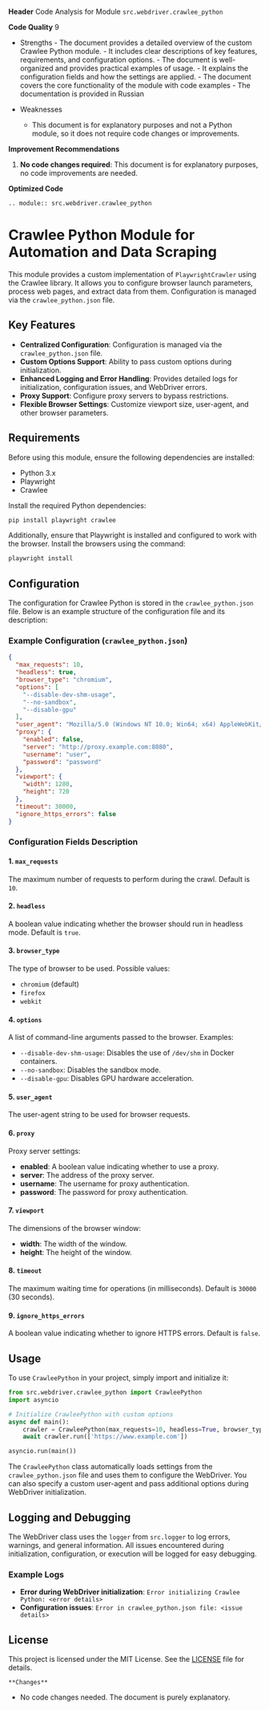 **Header**
    Code Analysis for Module `src.webdriver.crawlee_python`

**Code Quality**
9
 - Strengths
        - The document provides a detailed overview of the custom Crawlee Python module.
        - It includes clear descriptions of key features, requirements, and configuration options.
        - The document is well-organized and provides practical examples of usage.
        - It explains the configuration fields and how the settings are applied.
        - The document covers the core functionality of the module with code examples
        - The documentation is provided in Russian

 - Weaknesses
    - This document is for explanatory purposes and not a Python module, so it does not require code changes or improvements.

**Improvement Recommendations**
1.  **No code changes required**: This document is for explanatory purposes, no code improvements are needed.

**Optimized Code**
```
.. module:: src.webdriver.crawlee_python
```
# Crawlee Python Module for Automation and Data Scraping

This module provides a custom implementation of `PlaywrightCrawler` using the Crawlee library. It allows you to configure browser launch parameters, process web pages, and extract data from them. Configuration is managed via the `crawlee_python.json` file.

## Key Features

- **Centralized Configuration**: Configuration is managed via the `crawlee_python.json` file.
- **Custom Options Support**: Ability to pass custom options during initialization.
- **Enhanced Logging and Error Handling**: Provides detailed logs for initialization, configuration issues, and WebDriver errors.
- **Proxy Support**: Configure proxy servers to bypass restrictions.
- **Flexible Browser Settings**: Customize viewport size, user-agent, and other browser parameters.

## Requirements

Before using this module, ensure the following dependencies are installed:

- Python 3.x
- Playwright
- Crawlee

Install the required Python dependencies:

```bash
pip install playwright crawlee
```

Additionally, ensure that Playwright is installed and configured to work with the browser. Install the browsers using the command:

```bash
playwright install
```

## Configuration

The configuration for Crawlee Python is stored in the `crawlee_python.json` file. Below is an example structure of the configuration file and its description:

### Example Configuration (`crawlee_python.json`)

```json
{
  "max_requests": 10,
  "headless": true,
  "browser_type": "chromium",
  "options": [
    "--disable-dev-shm-usage",
    "--no-sandbox",
    "--disable-gpu"
  ],
  "user_agent": "Mozilla/5.0 (Windows NT 10.0; Win64; x64) AppleWebKit/537.36 (KHTML, like Gecko) Chrome/96.0.4664.110 Safari/537.36",
  "proxy": {
    "enabled": false,
    "server": "http://proxy.example.com:8080",
    "username": "user",
    "password": "password"
  },
  "viewport": {
    "width": 1280,
    "height": 720
  },
  "timeout": 30000,
  "ignore_https_errors": false
}
```

### Configuration Fields Description

#### 1. `max_requests`
The maximum number of requests to perform during the crawl. Default is `10`.

#### 2. `headless`
A boolean value indicating whether the browser should run in headless mode. Default is `true`.

#### 3. `browser_type`
The type of browser to be used. Possible values:
- `chromium` (default)
- `firefox`
- `webkit`

#### 4. `options`
A list of command-line arguments passed to the browser. Examples:
- `--disable-dev-shm-usage`: Disables the use of `/dev/shm` in Docker containers.
- `--no-sandbox`: Disables the sandbox mode.
- `--disable-gpu`: Disables GPU hardware acceleration.

#### 5. `user_agent`
The user-agent string to be used for browser requests.

#### 6. `proxy`
Proxy server settings:
- **enabled**: A boolean value indicating whether to use a proxy.
- **server**: The address of the proxy server.
- **username**: The username for proxy authentication.
- **password**: The password for proxy authentication.

#### 7. `viewport`
The dimensions of the browser window:
- **width**: The width of the window.
- **height**: The height of the window.

#### 8. `timeout`
The maximum waiting time for operations (in milliseconds). Default is `30000` (30 seconds).

#### 9. `ignore_https_errors`
A boolean value indicating whether to ignore HTTPS errors. Default is `false`.

## Usage

To use `CrawleePython` in your project, simply import and initialize it:

```python
from src.webdriver.crawlee_python import CrawleePython
import asyncio

# Initialize CrawleePython with custom options
async def main():
    crawler = CrawleePython(max_requests=10, headless=True, browser_type='chromium', options=["--headless"])
    await crawler.run(['https://www.example.com'])

asyncio.run(main())
```

The `CrawleePython` class automatically loads settings from the `crawlee_python.json` file and uses them to configure the WebDriver. You can also specify a custom user-agent and pass additional options during WebDriver initialization.

## Logging and Debugging

The WebDriver class uses the `logger` from `src.logger` to log errors, warnings, and general information. All issues encountered during initialization, configuration, or execution will be logged for easy debugging.

### Example Logs

- **Error during WebDriver initialization**: `Error initializing Crawlee Python: <error details>`
- **Configuration issues**: `Error in crawlee_python.json file: <issue details>`

## License

This project is licensed under the MIT License. See the [LICENSE](../../LICENSE) file for details.
```
**Changes**
```
- No code changes needed. The document is purely explanatory.
```